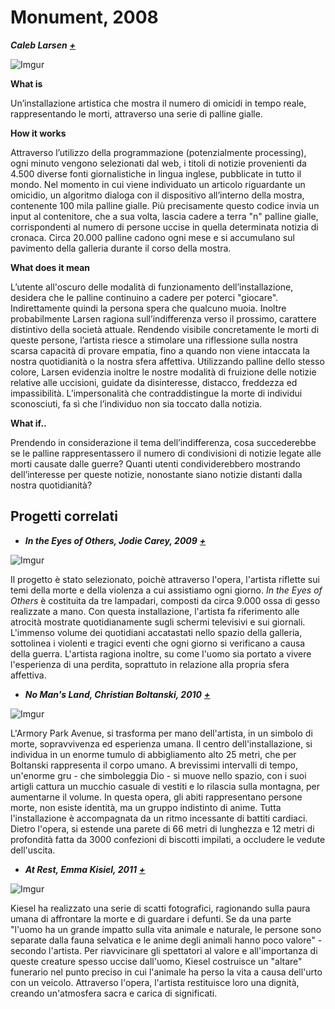 # Monument, 2008 #
**_Caleb Larsen_** **_[+](http://caleblarsen.com/monument/)_** 

![Imgur](http://i.imgur.com/uA9nTGX.jpg)



**What is**

Un’installazione artistica che mostra il numero di omicidi in tempo reale, rappresentando le morti, attraverso una serie di palline gialle. 

**How it works**

Attraverso l’utilizzo della programmazione (potenzialmente processing), ogni minuto vengono selezionati dal web, i titoli di notizie provenienti da 4.500 diverse fonti giornalistiche in lingua inglese, pubblicate in tutto il mondo. Nel momento in cui viene individuato un articolo riguardante un omicidio, un algoritmo dialoga con il dispositivo all’interno della mostra, contenente 100 mila palline gialle. Più precisamente questo codice invia un input al contenitore, che a sua volta, lascia cadere a terra "n" palline gialle, corrispondenti al numero di persone uccise in quella determinata notizia di cronaca. Circa 20.000 palline cadono ogni mese e si accumulano sul pavimento della galleria durante il corso della mostra. 

**What does it mean** 

L’utente all'oscuro delle modalità di funzionamento dell’installazione, desidera che le palline continuino a cadere per poterci "giocare". Indirettamente quindi la persona spera che qualcuno muoia. 
Inoltre probabilmente Larsen ragiona sull’indifferenza verso il prossimo, carattere distintivo della società attuale. Rendendo visibile concretamente le morti di queste persone, l’artista riesce a stimolare una riflessione sulla nostra scarsa capacità di provare empatia, fino a quando non viene intaccata la nostra quotidianità o la nostra sfera affettiva. Utilizzando palline dello stesso colore, Larsen evidenzia inoltre le nostre modalità di fruizione delle notizie relative alle uccisioni, guidate da disinteresse, distacco, freddezza ed impassibilità. L’impersonalità che contraddistingue la morte di individui sconosciuti, fa sì che l’individuo non sia toccato dalla notizia. 

**What if..**

Prendendo in considerazione il tema dell’indifferenza, cosa succederebbe se le palline rappresentassero il numero di condivisioni di notizie legate alle morti causate dalle guerre? Quanti utenti condividerebbero mostrando dell’interesse per queste notizie, nonostante siano notizie distanti dalla nostra quotidianità?

## Progetti correlati
+ **_In the Eyes of Others, Jodie Carey, 2009_** **_[+](http://jodiecarey.com/in-the-eyes-of-others/)_**

![Imgur](http://i.imgur.com/KdikcxO.jpg)

Il progetto è stato selezionato, poichè attraverso l'opera, l'artista riflette sui temi della morte e della violenza a cui assistiamo ogni giorno. _In the Eyes of Others_ è costituita da tre lampadari, composti da circa 9.000 ossa di gesso realizzate a mano. Con questa installazione, l'artista fa riferimento alle atrocità mostrate quotidianamente sugli schermi televisivi e sui giornali. L'immenso volume dei quotidiani accatastati nello spazio della galleria, sottolinea i violenti e tragici eventi che ogni giorno si verificano a causa della guerra. L'artista ragiona inoltre, su come l'uomo sia portato a vivere l'esperienza di una perdita, soprattuto in relazione alla propria sfera affettiva.   

+ **_No Man's Land, Christian Boltanski,  2010_** **_[+](https://vimeo.com/12121518)_**

![Imgur](http://i.imgur.com/F9xb0Zc.jpg)

L'Armory Park Avenue, si trasforma per mano dell'artista, in un simbolo di morte, sopravvivenza ed esperienza umana. Il centro dell'installazione, si individua in un enorme tumulo di abbigliamento alto 25 metri, che per Boltanski rappresenta il corpo umano. A brevissimi intervalli di tempo, un'enorme gru - che simboleggia Dio -  si muove nello spazio, con i suoi artigli cattura un mucchio casuale di vestiti e lo rilascia sulla montagna, per aumentarne il volume. In questa opera, gli abiti rappresentano persone morte, non esiste identità, ma un gruppo indistinto di anime. Tutta l'installazione è accompagnata da un ritmo incessante di battiti cardiaci. Dietro l'opera, si estende una parete di 66 metri di lunghezza e 12 metri di profondità fatta da 3000 confezioni di biscotti impilati, a occludere le vedute dell'uscita. 

+ **_At Rest, Emma Kisiel, 2011_** **_[+](http://www.emmakisiel.com/at-rest/)_**

![Imgur](http://i.imgur.com/DWJxLoq.jpg)

Kiesel ha realizzato una serie di scatti fotografici, ragionando sulla paura umana di affrontare la morte e di guardare i defunti. Se da una parte "l'uomo ha un grande impatto sulla vita animale e naturale, le persone sono separate dalla fauna selvatica e le anime degli animali hanno poco valore" - secondo l'artista. Per riavvicinare gli spettatori al valore e all'importanza di queste creature spesso uccise dall'uomo, Kiesel costruisce un "altare" funerario nel punto preciso in cui l'animale ha perso la vita a causa dell'urto con un veicolo. Attraverso l'opera, l'artista restituisce loro una dignità, creando un'atmosfera sacra e carica di significati. 



